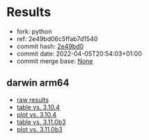 # Results

- fork: python
- ref: 2e49bd06c5ffab7d1540
- commit hash: [2e49bd0](https://github.com/python/cpython/commit/2e49bd0)
- commit date: 2022-04-05T20:54:03+01:00
- commit merge base: [None](https://github.com/python/cpython/commit/None)

## darwin arm64

- [raw results](bm-20220405-darwin-arm64-python-2e49bd06c5ffab7d1540-3.11.0a7-2e49bd0.json)
- [table vs. 3.10.4](bm-20220405-darwin-arm64-python-2e49bd06c5ffab7d1540-3.11.0a7-2e49bd0-vs-3.10.4.md)
- [plot vs. 3.10.4](bm-20220405-darwin-arm64-python-2e49bd06c5ffab7d1540-3.11.0a7-2e49bd0-vs-3.10.4.png)
- [table vs. 3.11.0b3](bm-20220405-darwin-arm64-python-2e49bd06c5ffab7d1540-3.11.0a7-2e49bd0-vs-3.11.0b3.md)
- [plot vs. 3.11.0b3](bm-20220405-darwin-arm64-python-2e49bd06c5ffab7d1540-3.11.0a7-2e49bd0-vs-3.11.0b3.png)

